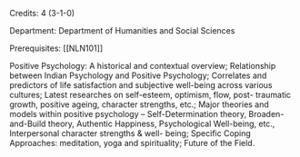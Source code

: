 Credits: 4 (3-1-0)

Department: Department of Humanities and Social Sciences

Prerequisites: [[NLN101]]

Positive Psychology: A historical and contextual overview; Relationship between Indian Psychology and Positive Psychology; Correlates and predictors of life satisfaction and subjective well-being across various cultures; Latest researches on self-esteem, optimism, flow, post- traumatic growth, positive ageing, character strengths, etc.; Major theories and models within positive psychology – Self-Determination theory, Broaden-and-Build theory, Authentic Happiness, Psychological Well-being, etc., Interpersonal character strengths & well- being; Specific Coping Approaches: meditation, yoga and spirituality; Future of the Field.